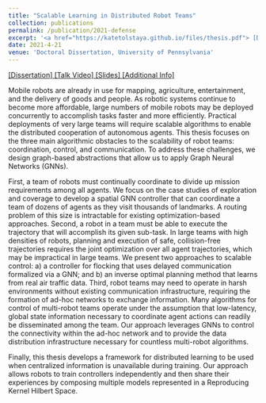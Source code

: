 ```yaml
---
title: "Scalable Learning in Distributed Robot Teams"
collection: publications
permalink: /publication/2021-defense
excerpt: '<a href="https://katetolstaya.github.io/files/thesis.pdf"> [Dissertation] </a> <a href="https://youtu.be/6TdE42DG47c"> [Talk Video] </a> <a href="http://katetolstaya.github.io/files/defense.pdf"> [Slides] </a>  <a href="https://events.seas.upenn.edu/event/ese-thesis-defense-scalable-learning-in-distributed-robot-teams/"> [Additional Info] </a> '
date: 2021-4-21
venue: 'Doctoral Dissertation, University of Pennsylvania'
---
```


<a href="https://katetolstaya.github.io/files/thesis.pdf"> [Dissertation] </a> <a href="https://youtu.be/6TdE42DG47c"> [Talk Video] </a> <a href="http://katetolstaya.github.io/files/defense.pdf"> [Slides] </a>  <a href="https://events.seas.upenn.edu/event/ese-thesis-defense-scalable-learning-in-distributed-robot-teams/"> [Additional Info] </a> 

Mobile robots are already in use for mapping, agriculture, entertainment, and the delivery of goods and people. As robotic systems continue to become more affordable, large numbers of mobile robots may be deployed concurrently to accomplish tasks faster and more efficiently. Practical deployments of very large teams will require scalable algorithms to enable the distributed cooperation of autonomous agents. This thesis focuses on the three main algorithmic obstacles to the scalability of robot teams: coordination, control, and communication. To address these challenges, we design graph-based abstractions that allow us to apply Graph Neural Networks (GNNs).

First, a team of robots must continually coordinate to divide up mission requirements among all agents. We focus on the case studies of exploration and coverage to develop a spatial GNN controller that can coordinate a team of dozens of agents as they visit thousands of landmarks. A routing problem of this size is intractable for existing optimization-based approaches.
Second, a robot in a team must be able to execute the trajectory that will accomplish its given sub-task. In large teams with high densities of robots, planning and execution of safe, collision-free trajectories requires the joint optimization over all agent trajectories, which may be impractical in large teams. We present two approaches to scalable control: a) a controller for flocking that uses delayed communication formalized via a GNN; and b) an inverse optimal planning method that learns from real air traffic data.
Third, robot teams may need to operate in harsh environments without existing communication infrastructure, requiring the formation of ad-hoc networks to exchange information. Many algorithms for control of multi-robot teams operate under the assumption that low-latency, global state information necessary to coordinate agent actions can readily be disseminated among the team. Our approach leverages GNNs to control the connectivity within the ad-hoc network and to provide the data distribution infrastructure necessary for countless multi-robot algorithms.

Finally, this thesis develops a framework for distributed learning to be used when centralized information is unavailable during training. Our approach allows robots to train controllers independently and then share their experiences by composing multiple models represented in a Reproducing Kernel Hilbert Space.
